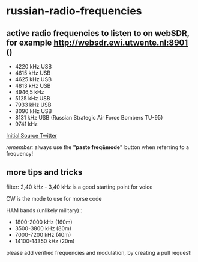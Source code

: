 # russian-radio-frequencies
## active radio frequencies to listen to on webSDR, for example http://websdr.ewi.utwente.nl:8901 ()

- 4220 kHz USB
- 4615 kHz USB
- 4625 kHz USB
- 4813 kHz USB
- 4946,5 kHz
- 5125 kHz USB
- 7933 kHz USB 
- 8090 kHz USB
- 8131 kHz USB (Russian Strategic Air Force Bombers TU-95)
- 9741 kHz

[Initial Source Twitter](https://twitter.com/DeepNetAnon/status/1497772231816065028)

*remember:* always use the **"paste freq&mode"** button when 
referring to a frequency!

## more tips and tricks
filter: 2,40 kHz - 3,40 kHz is a good starting point for voice

CW is the mode to use for morse code


HAM bands (unlikely military) : 
- 1800-2000 kHz (160m)
- 3500-3800 kHz (80m)
- 7000-7200 kHz (40m)
- 14100-14350 kHz (20m)

please add verified frequencies and modulation, by creating a pull request!
